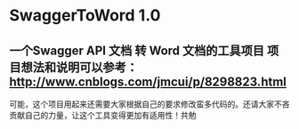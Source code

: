 # SwaggerToWord 1.0
一个Swagger API 文档 转 Word 文档的工具项目
项目想法和说明可以参考：http://www.cnblogs.com/jmcui/p/8298823.html
-------------------------------------------------------------------
可能，这个项目用起来还需要大家根据自己的要求修改蛮多代码的。还请大家不吝贡献自己的力量，让这个工具变得更加有适用性！共勉
